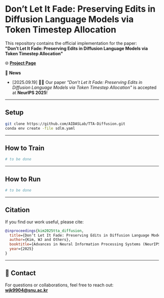 # Don’t Let It Fade: Preserving Edits in Diffusion Language Models via Token Timestep Allocation

This repository contains the official implementation for the paper:  
**"Don’t Let It Fade: Preserving Edits in Diffusion Language Models via Token Timestep Allocation"**

🌐 [**Project Page**](https://aidaslab.github.io/TTA-Diffusion/)

📜 **News**  
- [2025.09.19] 🎉🎉 Our paper *"Don’t Let It Fade: Preserving Edits in Diffusion Language Models via Token Timestep Allocation"* is accepted at **NeurIPS 2025**!

---

## Setup
```bash
git clone https://github.com/AIDASLab/TTA-Diffusion.git
conda env create -file sdlm.yaml
```

---

## How to Train
```bash
# to be done
```

---

## How to Run
```bash
# to be done
```

---

## Citation
If you find our work useful, please cite:
```bibtex
@inproceedings{kim2025tta_diffusion,
  title={Don’t Let It Fade: Preserving Edits in Diffusion Language Models via Token Timestep Allocation},
  author={Kim, WJ and Others},
  booktitle={Advances in Neural Information Processing Systems (NeurIPS)},
  year={2025}
}
```

---

## 📧 Contact
For questions or collaborations, feel free to reach out:  
**wjk9904@snu.ac.kr**

